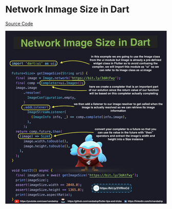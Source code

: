 # Network Inmage Size in Dart

[Source Code](network-image-size-in-dart.dart)

![](network-image-size-in-dart.jpg)
